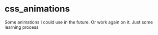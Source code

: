# css_animations

Some animations I could use in the future. Or work again on it. Just some learning process
